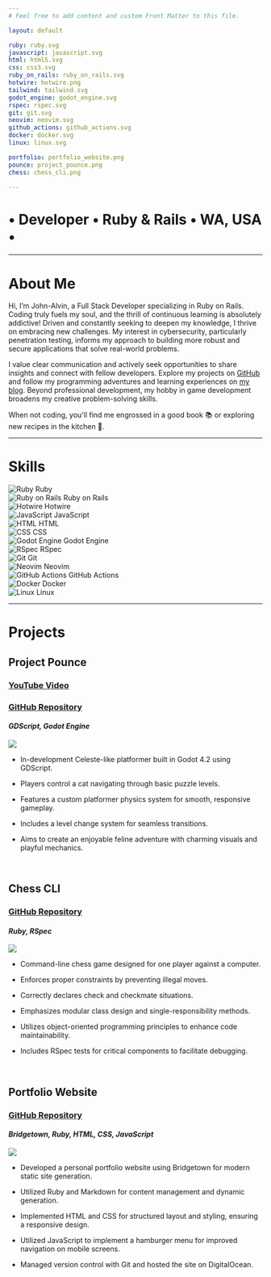```yaml
---
# Feel free to add content and custom Front Matter to this file.

layout: default

ruby: ruby.svg
javascript: javascript.svg
html: html5.svg
css: css3.svg
ruby_on_rails: ruby_on_rails.svg
hotwire: hotwire.png
tailwind: tailwind.svg
godot_engine: godot_engine.svg
rspec: rspec.svg
git: git.svg
neovim: neovim.svg
github_actions: github_actions.svg
docker: docker.svg
linux: linux.svg

portfolio: portfolio_website.png
pounce: project_pounce.png
chess: chess_cli.png

---
```


# • Developer • Ruby & Rails • WA, USA •

----

# About Me

Hi, I’m John-Alvin, a Full Stack Developer specializing in Ruby on Rails. Coding truly fuels my soul, and the thrill of continuous learning is absolutely addictive! Driven and constantly seeking to deepen my knowledge, I thrive on embracing new challenges. My interest in cybersecurity, particularly penetration testing, informs my approach to building more robust and secure applications that solve real-world problems.

I value clear communication and actively seek opportunities to share insights and connect with fellow developers. Explore my projects on [GitHub](https://github.com/jambalong) and follow my programming adventures and learning experiences on [my blog](/blog). Beyond professional development, my hobby in game development broadens my creative problem-solving skills.

When not coding, you'll find me engrossed in a good book 📚 or exploring new recipes in the kitchen 🔪.

----

# Skills

<div class="skills-container">
  <div class="skill">
    <img src="/images/logos/{{ data.ruby }}" alt="Ruby" class="skill-icon">
    <span class="skill-name">Ruby</span>
  </div>
  <div class="skill">
    <img src="/images/logos/{{ data.ruby_on_rails }}" alt="Ruby on Rails" class="skill-icon">
    <span class="skill-name">Ruby on Rails</span>
  </div>
  <div class="skill">
    <img src="/images/logos/{{ data.hotwire }}" alt="Hotwire" class="skill-icon">
    <span class="skill-name">Hotwire</span>
  </div>
  <div class="skill">
    <img src="/images/logos/{{ data.javascript }}" alt="JavaScript" class="skill-icon">
    <span class="skill-name">JavaScript</span>
  </div>
  <div class="skill">
    <img src="/images/logos/{{ data.html }}" alt="HTML" class="skill-icon">
    <span class="skill-name">HTML</span>
  </div>
  <div class="skill">
    <img src="/images/logos/{{ data.css }}" alt="CSS" class="skill-icon">
    <span class="skill-name">CSS</span>
  </div>
  <!--
  <div class="skill">
    <img src="/images/logos/{{ data.tailwind }}" alt="Tailwind" class="skill-icon">
    <span class="skill-name">Tailwind</span>
  </div>
  -->
  <div class="skill">
    <img src="/images/logos/{{ data.godot_engine }}" alt="Godot Engine" class="skill-icon">
    <span class="skill-name">Godot Engine</span>
  </div>
  <div class="skill">
    <img src="/images/logos/{{ data.rspec }}" alt="RSpec" class="skill-icon">
    <span class="skill-name">RSpec</span>
  </div>
  <div class="skill">
    <img src="/images/logos/{{ data.git }}" alt="Git" class="skill-icon">
    <span class="skill-name">Git</span>
  </div>
  <div class="skill">
    <img src="/images/logos/{{ data.neovim }}" alt="Neovim" class="skill-icon">
    <span class="skill-name">Neovim</span>
  </div>
  <div class="skill">
    <img src="/images/logos/{{ data.github_actions }}" alt="GitHub Actions" class="skill-icon">
    <span class="skill-name">GitHub Actions</span>
  </div>
  <div class="skill">
    <img src="/images/logos/{{ data.docker }}" alt="Docker" class="skill-icon">
    <span class="skill-name">Docker</span>
  </div>
  <div class="skill">
    <img src="/images/logos/{{ data.linux }}" alt="Linux" class="skill-icon">
    <span class="skill-name">Linux</span>
  </div>
</div>

----

# Projects

## Project Pounce

### **[YouTube Video](https://www.youtube.com/watch?v=RiQhABsLiw0)**

### **[GitHub Repository](https://github.com/jambalong/project_pounce)**

#### _GDScript, Godot Engine_

<img src="/images/projects/{{ data.pounce }}" class="project-screenshot">

- In-development Celeste-like platformer built in Godot 4.2 using GDScript.

- Players control a cat navigating through basic puzzle levels.

- Features a custom platformer physics system for smooth, responsive gameplay.

- Includes a level change system for seamless transitions.

- Aims to create an enjoyable feline adventure with charming visuals and playful mechanics.

<br/>

## Chess CLI

### **[GitHub Repository](https://github.com/jambalong/chess)**

#### _Ruby, RSpec_

<img src="/images/projects/{{ data.chess }}" class="project-screenshot">

- Command-line chess game designed for one player against a computer.

- Enforces proper constraints by preventing illegal moves.

- Correctly declares check and checkmate situations.

- Emphasizes modular class design and single-responsibility methods.

- Utilizes object-oriented programming principles to enhance code maintainability.

- Includes RSpec tests for critical components to facilitate debugging.

<br/>

## Portfolio Website

### **[GitHub Repository](https://github.com/jambalong/portfolio)**

#### _Bridgetown, Ruby, HTML, CSS, JavaScript_

<img src="/images/projects/{{ data.portfolio }}" class="project-screenshot">

- Developed a personal portfolio website using Bridgetown for modern static site generation.

- Utilized Ruby and Markdown for content management and dynamic generation.

- Implemented HTML and CSS for structured layout and styling, ensuring a responsive design.

- Utilized JavaScript to implement a hamburger menu for improved navigation on mobile screens.

- Managed version control with Git and hosted the site on DigitalOcean.
